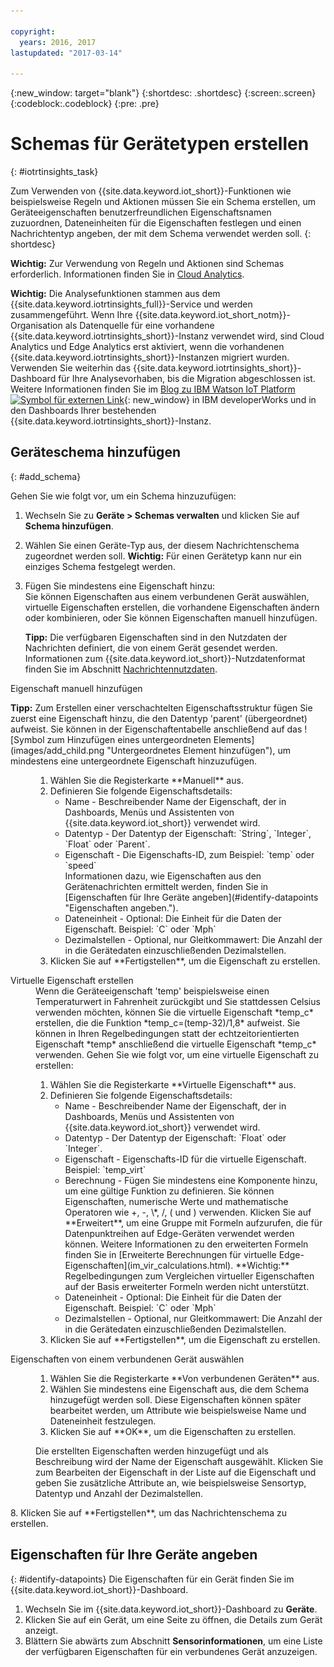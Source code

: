 ```yaml
---

copyright:
  years: 2016, 2017
lastupdated: "2017-03-14"

---
```


{:new_window: target="blank"}
{:shortdesc: .shortdesc}
{:screen:.screen}
{:codeblock:.codeblock}
{:pre: .pre}

# Schemas für Gerätetypen erstellen
{: #iotrtinsights_task}

Zum Verwenden von {{site.data.keyword.iot_short}}-Funktionen wie beispielsweise Regeln und Aktionen müssen Sie ein Schema erstellen, um Geräteeigenschaften benutzerfreundlichen Eigenschaftsnamen zuzuordnen, Dateneinheiten für die Eigenschaften festlegen und einen Nachrichtentyp angeben, der mit dem Schema verwendet werden soll.
{: shortdesc}

**Wichtig:** Zur Verwendung von Regeln und Aktionen sind Schemas erforderlich. Informationen finden Sie in [Cloud Analytics](cloud_analytics.html#rules).

**Wichtig:** Die Analysefunktionen stammen aus dem {{site.data.keyword.iotrtinsights_full}}-Service und werden zusammengeführt. Wenn Ihre {{site.data.keyword.iot_short_notm}}-Organisation als Datenquelle für eine vorhandene {{site.data.keyword.iotrtinsights_short}}-Instanz verwendet wird, sind Cloud Analytics und Edge Analytics erst aktiviert, wenn die vorhandenen {{site.data.keyword.iotrtinsights_short}}-Instanzen migriert wurden. Verwenden Sie weiterhin das {{site.data.keyword.iotrtinsights_short}}-Dashboard für Ihre Analysevorhaben, bis die Migration abgeschlossen ist. Weitere Informationen finden Sie im [Blog zu IBM Watson IoT Platform ![Symbol für externen Link](../../icons/launch-glyph.svg "Symbol für externen Link")](https://developer.ibm.com/iotplatform/2016/04/28/iot-real-time-insights-and-watson-iot-platform-a-match-made-in-heaven/){: new_window} in IBM developerWorks und in den Dashboards Ihrer bestehenden {{site.data.keyword.iotrtinsights_short}}-Instanz.  

## Geräteschema hinzufügen
{: #add_schema}

Gehen Sie wie folgt vor, um ein Schema hinzuzufügen:  
1. Wechseln Sie zu **Geräte > Schemas verwalten** und klicken Sie auf **Schema hinzufügen**.  
2. Wählen Sie einen Geräte-Typ aus, der diesem Nachrichtenschema zugeordnet werden soll. **Wichtig:** Für einen Gerätetyp kann nur ein einziges Schema festgelegt werden.

3. Fügen Sie mindestens eine Eigenschaft hinzu:  
    Sie können Eigenschaften aus einem verbundenen Gerät auswählen, virtuelle Eigenschaften erstellen, die vorhandene Eigenschaften ändern oder kombinieren, oder Sie können Eigenschaften manuell hinzufügen.  

    **Tipp:** Die verfügbaren Eigenschaften sind in den Nutzdaten der Nachrichten definiert, die von einem Gerät gesendet werden. Informationen zum {{site.data.keyword.iot_short}}-Nutzdatenformat finden Sie im Abschnitt [Nachrichtennutzdaten](reference/mqtt/index.html#message-payloadl "Nachrichtennutzdaten.").   
  <dl>
  <dt>Eigenschaft manuell hinzufügen</dt>
  <p><b>Tipp:</b> Zum Erstellen einer verschachtelten Eigenschaftsstruktur fügen Sie zuerst eine Eigenschaft hinzu, die den Datentyp 'parent' (übergeordnet) aufweist. Sie können in der Eigenschaftentabelle anschließend auf das ![Symbol zum Hinzufügen eines untergeordneten Elements](images/add_child.png "Untergeordnetes Element hinzufügen"), um mindestens eine untergeordnete Eigenschaft hinzuzufügen.</p>
  <dd>
  <ol>
    <li>Wählen Sie die Registerkarte **Manuell** aus.</li>
    <li>Definieren Sie folgende Eigenschaftsdetails:
    <ul>  
      <li>Name - Beschreibender Name der Eigenschaft, der in Dashboards, Menüs und Assistenten von {{site.data.keyword.iot_short}} verwendet wird.</li>
      <li>Datentyp - Der Datentyp der Eigenschaft:  
   `String`, `Integer`, `Float` oder `Parent`.</li>
   <!--<li>Event - A specific event to collect data for. Leave blank to collect for all events.</li>-->
   <li>Eigenschaft - Die Eigenschafts-ID, zum Beispiel:  
 `temp` oder `speed`  </br> Informationen dazu, wie Eigenschaften aus den Gerätenachrichten ermittelt werden, finden Sie in [Eigenschaften für Ihre Geräte angeben](#identify-datapoints "Eigenschaften angeben.").</li>
  <li>Dateneinheit - Optional: Die Einheit für die Daten der Eigenschaft. Beispiel:  
     `C` oder `Mph`  </li>
     <li> Dezimalstellen - Optional, nur Gleitkommawert: Die Anzahl der in die Gerätedaten einzuschließenden Dezimalstellen.</li>
    </ul>
    </li>
    <li>Klicken Sie auf **Fertigstellen**, um die Eigenschaft zu erstellen.</li>
  </ol>
  </dd>
  <dt>Virtuelle Eigenschaft erstellen</dt>
  <dd> Wenn die Geräteeigenschaft 'temp' beispielsweise einen Temperaturwert in Fahrenheit zurückgibt und Sie stattdessen Celsius verwenden möchten, können Sie die virtuelle Eigenschaft *temp_c* erstellen, die die Funktion *temp_c=(temp-32)/1,8* aufweist. Sie können in Ihren Regelbedingungen statt der echtzeitorientierten Eigenschaft *temp* anschließend die virtuelle Eigenschaft *temp_c* verwenden.  
  Gehen Sie wie folgt vor, um eine virtuelle Eigenschaft zu erstellen:
  <ol>
    <li>Wählen Sie die Registerkarte **Virtuelle Eigenschaft** aus.</li>  
    <li>Definieren Sie folgende Eigenschaftsdetails:
    <ul>
    <li>Name - Beschreibender Name der Eigenschaft, der in Dashboards, Menüs und Assistenten von {{site.data.keyword.iot_short}} verwendet wird.</li>
    <li>Datentyp - Der Datentyp der Eigenschaft:  
 `Float` oder `Integer`.</li>
 <li>Eigenschaft - Eigenschafts-ID für die virtuelle Eigenschaft. Beispiel:  
`temp_virt`</li>
    <li>Berechnung - Fügen Sie mindestens eine Komponente hinzu, um eine gültige Funktion zu definieren. Sie können Eigenschaften, numerische Werte und mathematische Operatoren wie +, -, \*, /, ( und ) verwenden.  
    Klicken Sie auf **Erweitert**, um eine Gruppe mit Formeln aufzurufen, die für Datenpunktreihen auf Edge-Geräten verwendet werden können. Weitere Informationen zu den erweiterten Formeln finden Sie in [Erweiterte Berechnungen für virtuelle Edge-Eigenschaften](im_vir_calculations.html).  
    **Wichtig:** Regelbedingungen zum Vergleichen virtueller Eigenschaften auf der Basis erweiterter Formeln werden nicht unterstützt.</li>
    <li>Dateneinheit - Optional: Die Einheit für die Daten der Eigenschaft. Beispiel: `C` oder `Mph`</li>
    <li> Dezimalstellen - Optional, nur Gleitkommawert: Die Anzahl der in die Gerätedaten einzuschließenden Dezimalstellen.</li>
   </ul>
   </li>
   <li>Klicken Sie auf **Fertigstellen**, um die Eigenschaft zu erstellen.</li>
  </ol>
  </dd>
  <dt>Eigenschaften von einem verbundenen Gerät auswählen</dt>
  <dd>
  <ol>
    <li>Wählen Sie die Registerkarte **Von verbundenen Geräten** aus.</li>  
    <li>Wählen Sie mindestens eine Eigenschaft aus, die dem Schema hinzugefügt werden soll. Diese Eigenschaften können später bearbeitet werden, um Attribute wie beispielsweise Name und Dateneinheit festzulegen.  
<!--**Important:** Each property must be unique for a schema. If you select multiple occurrences of the same property for different events, only one of the selected properties is added to the schema.</li>-->
  <li>Klicken Sie auf **OK**, um die Eigenschaften zu erstellen.</li>
  </ol>
  </dd>
    <dd>Die erstellten Eigenschaften werden hinzugefügt und als Beschreibung wird der Name der Eigenschaft ausgewählt. Klicken Sie zum Bearbeiten der Eigenschaft in der Liste auf die Eigenschaft und geben Sie zusätzliche Attribute an, wie beispielsweise Sensortyp, Datentyp und Anzahl der Dezimalstellen.</dd>
  </dl>
8. Klicken Sie auf **Fertigstellen**, um das Nachrichtenschema zu erstellen.

## Eigenschaften für Ihre Geräte angeben
{: #identify-datapoints}
   Die Eigenschaften für ein Gerät finden Sie im {{site.data.keyword.iot_short}}-Dashboard.

1. Wechseln Sie im {{site.data.keyword.iot_short}}-Dashboard zu **Geräte**.
2. Klicken Sie auf ein Gerät, um eine Seite zu öffnen, die Details zum Gerät anzeigt.
3. Blättern Sie abwärts zum Abschnitt **Sensorinformationen**, um eine Liste der verfügbaren Eigenschaften für ein verbundenes Gerät anzuzeigen.
